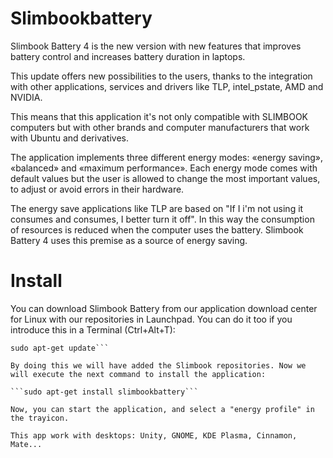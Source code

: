 # Slimbookbattery
Slimbook Battery 4 is the new version with new features that improves battery control and increases battery duration in laptops.

This update offers new possibilities to the users, thanks to the integration with other applications, services and drivers like TLP, intel_pstate, AMD and NVIDIA.

This means that this application it's not only compatible with SLIMBOOK computers but with other brands and computer manufacturers that work with Ubuntu and derivatives.

The application implements three different energy modes: «energy saving», «balanced» and «maximum performance». Each energy mode comes with default values but the user is allowed to change the most important values, to adjust or avoid errors in their hardware.

The energy save applications like TLP are based on "If I i'm not using it consumes and consumes, I better turn it off". In this way the consumption of resources is reduced when the computer uses the battery. Slimbook Battery 4 uses this premise as a source of energy saving.

# Install

You can download Slimbook Battery from our application download center for Linux with our repositories in Launchpad. You can do it too if you introduce this in a Terminal (Ctrl+Alt+T):

```sudo add-apt-repository ppa:slimbook/slimbook
sudo apt-get update```

By doing this we will have added the Slimbook repositories. Now we will execute the next command to install the application:

```sudo apt-get install slimbookbattery```

Now, you can start the application, and select a "energy profile" in the trayicon.

This app work with desktops: Unity, GNOME, KDE Plasma, Cinnamon, Mate...
